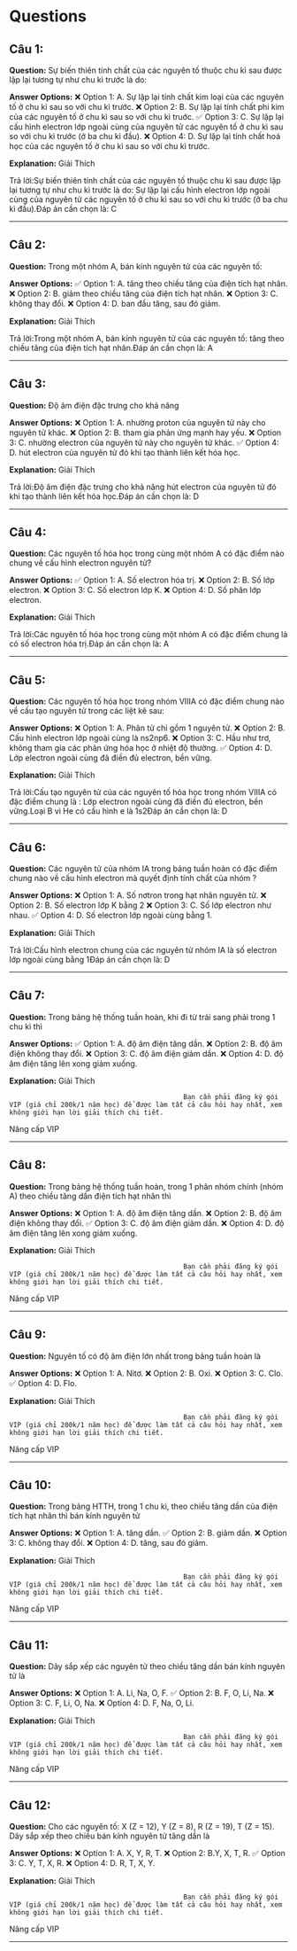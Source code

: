 # Questions

## Câu 1:

**Question:** Sự biến thiên tính chất của các nguyên tố thuộc chu kì sau được lặp lại tương tự như chu kì trước là do:

**Answer Options:**
❌ Option 1: A. Sự lặp lại tính chất kim loại của các nguyên tố ở chu kì sau so với chu kì trước.
❌ Option 2: B. Sự lặp lại tính chất phi kim của các nguyên tố ở chu kì sau so với chu kì truớc.
✅ Option 3: C. Sự lặp lại cấu hình electron lớp ngoài cùng của nguyên tử các nguyên tố ở chu kì sau so với chu kì trước (ở ba chu kì đầu).
❌ Option 4: D. Sự lặp lại tính chất hoá học của các nguyên tố ở chu kì sau so với chu kì trước.

**Explanation:** Giải Thích


Trả lời:Sự biến thiên tính chất của các nguyên tố thuộc chu kì sau được lặp lại tương tự như chu kì trước là do: Sự lặp lại cấu hình electron lớp ngoài cùng của nguyên tử các nguyên tố ở chu kì sau so với chu kì trước (ở ba chu kì đầu).Đáp án cần chọn là: C

---

## Câu 2:

**Question:** Trong một nhóm A, bán kính nguyên tử của các nguyên tố:

**Answer Options:**
✅ Option 1: A. tăng theo chiều tăng của điện tích hạt nhân.
❌ Option 2: B. giảm theo chiều tăng của điện tích hạt nhân.
❌ Option 3: C. không thay đổi.
❌ Option 4: D. ban đầu tăng, sau đó giảm.

**Explanation:** Giải Thích


Trả lời:Trong một nhóm A, bán kính nguyên tử của các nguyên tố: tăng theo chiều tăng của điện tích hạt nhân.Đáp án cần chọn là: A

---

## Câu 3:

**Question:** Độ âm điện đặc trưng cho khả năng

**Answer Options:**
❌ Option 1: A. nhường proton của nguyên tử này cho nguyên tử khác.
❌ Option 2: B. tham gia phản ứng mạnh hay yếu.
❌ Option 3: C. nhường electron của nguyên tử này cho nguyên tử khác.
✅ Option 4: D. hút electron của nguyên tử đó khi tạo thành liên kết hóa học.

**Explanation:** Giải Thích


Trả lời:Độ âm điện đặc trưng cho khả năng hút electron của nguyên tử đó khi tạo thành liên kết hóa học.Đáp án cần chọn là: D

---

## Câu 4:

**Question:** Các nguyên tố hóa học trong cùng một nhóm A có đặc điểm nào chung về cấu hình electron nguyên tử?

**Answer Options:**
✅ Option 1: A. Số electron hóa trị.
❌ Option 2: B. Số lớp electron.
❌ Option 3: C. Số electron lớp K.
❌ Option 4: D. Số phân lớp electron.

**Explanation:** Giải Thích


Trả lời:Các nguyên tố hóa học trong cùng một nhóm A có đặc điểm chung là có số electron hóa trị.Đáp án cần chọn là: A

---

## Câu 5:

**Question:** Các nguyên tố hóa học trong nhóm VIIIA có đặc điểm chung nào về cấu tạo nguyên tử trong các liệt kê sau:

**Answer Options:**
❌ Option 1: A. Phân tử chỉ gồm 1 nguyên tử.
❌ Option 2: B. Cấu hình electron lớp ngoài cùng là ns2np6.
❌ Option 3: C. Hầu như trơ, không tham gia các phản ứng hóa học ở nhiệt độ thường.
✅ Option 4: D. Lớp electron ngoài cùng đã điền đủ electron, bền vững.

**Explanation:** Giải Thích


Trả lời:Cấu tạo nguyên tử của các nguyên tố hóa học trong nhóm VIIIA có đặc điểm chung là : Lớp electron ngoài cùng đã điền đủ electron, bền vững.Loại B vì He có cấu hình e là 1s2Đáp án cần chọn là: D

---

## Câu 6:

**Question:** Các nguyên tử của nhóm IA trong bảng tuần hoàn có đặc điểm chung nào về cấu hình electron mà quyết định tính chất của nhóm ?

**Answer Options:**
❌ Option 1: A. Số nơtron trong hạt nhân nguyên tử.
❌ Option 2: B. Số electron lớp K bằng 2
❌ Option 3: C. Số lớp electron như nhau.
✅ Option 4: D. Số electron lớp ngoài cùng bằng 1.

**Explanation:** Giải Thích


Trả lời:Cấu hình electron chung của các nguyên tử nhóm IA là số electron lớp ngoài cùng bằng 1Đáp án cần chọn là: D

---

## Câu 7:

**Question:** Trong bảng hệ thống tuần hoàn, khi đi từ trái sang phải trong 1 chu kì thì

**Answer Options:**
✅ Option 1: A. độ âm điện tăng dần.
❌ Option 2: B. độ âm điện không thay đổi.
❌ Option 3: C. độ âm điện giảm dần.
❌ Option 4: D. độ âm điện tăng lên xong giảm xuống.

**Explanation:** Giải Thích




                                                Bạn cần phải đăng ký gói VIP (giá chỉ 200k/1 năm học) để được làm tất cả câu hỏi hay nhất, xem không giới hạn lời giải thích chi tiết.
                                            

Nâng cấp VIP

---

## Câu 8:

**Question:** Trong bảng hệ thống tuần hoàn, trong 1 phân nhóm chính (nhóm A) theo chiều tăng dần điện tích hạt nhân thì

**Answer Options:**
❌ Option 1: A. độ âm điện tăng dần.
❌ Option 2: B. độ âm điện không thay đổi.
✅ Option 3: C. độ âm điện giảm dần.
❌ Option 4: D. độ âm điện tăng lên xong giảm xuống.

**Explanation:** Giải Thích




                                                Bạn cần phải đăng ký gói VIP (giá chỉ 200k/1 năm học) để được làm tất cả câu hỏi hay nhất, xem không giới hạn lời giải thích chi tiết.
                                            

Nâng cấp VIP

---

## Câu 9:

**Question:** Nguyên tố có độ âm điện lớn nhất trong bảng tuần hoàn là

**Answer Options:**
❌ Option 1: A. Nitơ.
❌ Option 2: B. Oxi.
❌ Option 3: C. Clo.
✅ Option 4: D. Flo.

**Explanation:** Giải Thích




                                                Bạn cần phải đăng ký gói VIP (giá chỉ 200k/1 năm học) để được làm tất cả câu hỏi hay nhất, xem không giới hạn lời giải thích chi tiết.
                                            

Nâng cấp VIP

---

## Câu 10:

**Question:** Trong bảng HTTH, trong 1 chu kì, theo chiều tăng dần của điện tích hạt nhân thì bán kính nguyên tử

**Answer Options:**
❌ Option 1: A. tăng dần.
✅ Option 2: B. giảm dần.
❌ Option 3: C. không thay đổi.
❌ Option 4: D. tăng, sau đó giảm.

**Explanation:** Giải Thích




                                                Bạn cần phải đăng ký gói VIP (giá chỉ 200k/1 năm học) để được làm tất cả câu hỏi hay nhất, xem không giới hạn lời giải thích chi tiết.
                                            

Nâng cấp VIP

---

## Câu 11:

**Question:** Dãy sắp xếp các nguyên tử theo chiều tăng dần bán kính nguyên tử là

**Answer Options:**
❌ Option 1: A. Li, Na, O, F.
✅ Option 2: B. F, O, Li, Na.
❌ Option 3: C. F, Li, O, Na.
❌ Option 4: D. F, Na, O, Li.

**Explanation:** Giải Thích




                                                Bạn cần phải đăng ký gói VIP (giá chỉ 200k/1 năm học) để được làm tất cả câu hỏi hay nhất, xem không giới hạn lời giải thích chi tiết.
                                            

Nâng cấp VIP

---

## Câu 12:

**Question:** Cho các nguyên tố: X (Z = 12), Y (Z = 8), R (Z = 19), T (Z = 15). Dãy sắp xếp theo chiều bán kính nguyên tử tăng dần là

**Answer Options:**
❌ Option 1: A. X, Y, R, T.
❌ Option 2: B.Y, X, T, R.
✅ Option 3: C. Y, T, X, R.
❌ Option 4: D. R, T, X, Y.

**Explanation:** Giải Thích




                                                Bạn cần phải đăng ký gói VIP (giá chỉ 200k/1 năm học) để được làm tất cả câu hỏi hay nhất, xem không giới hạn lời giải thích chi tiết.
                                            

Nâng cấp VIP

---

